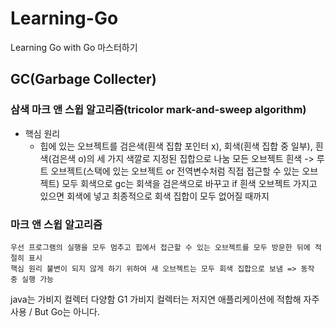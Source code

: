# Learning-Go
Learning Go with Go 마스터하기


## GC(Garbage Collecter)

### 삼색 마크 앤 스윕 알고리즘(tricolor mark-and-sweep algorithm)
 * 핵심 원리
    * 힙에 있는 오브젝트를 검은색(흰색 집합 포인터 x), 회색(흰색 집합 중 일부), 흰색(검은색 o)의 세 가지 색깔로 지정된 집합으로 나눔
    모든 오브젝트 흰색 -> 루트 오브젝트(스택에 있는 오브젝트 or 전역변수처럼 직접 접근할 수 있는 오브젝트) 모두 회색으로
    gc는 회색을 검은색으로 바꾸고 if 흰색 오브젝트 가지고 있으면 회색에 넣고 최종적으로 회색 집합이 모두 없어질 때까지

### 마크 앤 스윕 알고리즘
    우선 프로그램의 실행을 모두 멈추고 힙에서 접근할 수 있는 오브젝트를 모두 방문한 뒤에 적절히 표시
    핵심 원리 불변이 되지 않게 하기 위하여 새 오브젝트는 모두 회색 집합으로 보냄 => 동작 중 실행 가능

java는 가비지 컬렉터 다양함 G1 가비지 컬렉터는 저지연 애플리케이션에 적합해 자주 사용 / But Go는 아니다.